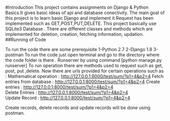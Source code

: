 #Introduction
This project contains assignments on Django & Python Basics.It gives basic ideas of api and database conectivity.
The main goal of this project is to learn basic Django and implement it.Request has been implemented such as GET,POST,PUT,DELETE.
This project basically use SQLite3 Database .
There are different classes and methods which are implemented for deletion,  creation, fetching information, updation.
##Running of Code
      
To run the code there are some  prerequisite
1-Python 2.7
2-Django 1.8
3-postman
To run the code just open terminal and go to the directory where the code folder is there . 
Runserver by using command [python manage.py runserver]
To run operation there are methods used to request such as get, post, put ,delete.
Now there are urls provided for certain operations such as :
Mathematical operation : http://127.0.0.1:8000/test/sum/?p1=4&p2=4
Fetch entries from database : http://127.0.0.1:8000/test/sum/?p1=4&p2=4
Create entries : http://127.0.0.1:8000/test/sum/?p1=4&p2=4                                  
Delete Entries : http://127.0.0.1:8000/test/sum/?p1=4&p2=4                             
Update Record : http://127.0.0.1:8000/test/sum/?p1=4&p2=4        

Create records, delete records and update records will be done using postman.
